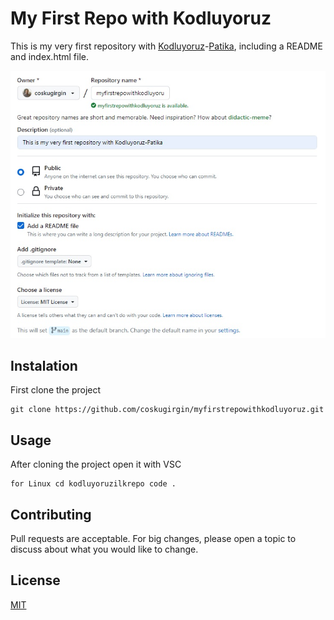 # My First Repo with Kodluyoruz
This is my very first repository with [Kodluyoruz](https://kodluyoruz.org/)-[Patika](https://academy.patika.dev/tr), including a README and index.html file.

![img][firstrepoimg]

[firstrepoimg]: img/firstrepo.jpg


## Instalation

First clone the project

```
git clone https://github.com/coskugirgin/myfirstrepowithkodluyoruz.git
```

## Usage

After cloning the project open it with VSC

```
for Linux cd kodluyoruzilkrepo code .
```

## Contributing

Pull requests are acceptable. For big changes, please open a topic to discuss about what you would like to change.

## License

[MIT](https://choosealicense.com/licenses/mit/)


